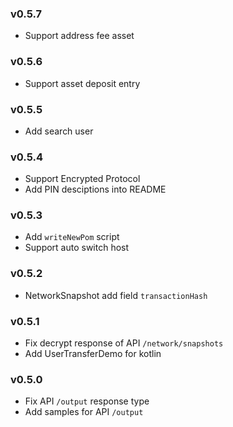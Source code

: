 ### v0.5.7
- Support address fee asset

### v0.5.6
- Support asset deposit entry

### v0.5.5
- Add search user

### v0.5.4
- Support Encrypted Protocol
- Add PIN desciptions into README

### v0.5.3
- Add `writeNewPom` script
- Support auto switch host

### v0.5.2
- NetworkSnapshot add field `transactionHash`

### v0.5.1
- Fix decrypt response of API `/network/snapshots`
- Add UserTransferDemo for kotlin

### v0.5.0
- Fix API `/output` response type
- Add samples for API `/output` 
